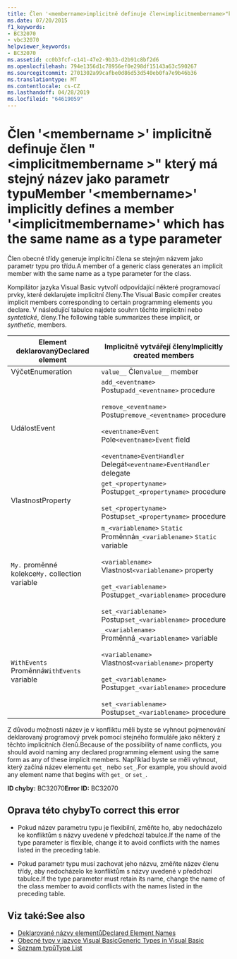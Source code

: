 ```yaml
---
title: Člen '<membername>implicitně definuje člen<implicitmembername>"který má stejný název jako parametr typu
ms.date: 07/20/2015
f1_keywords:
- BC32070
- vbc32070
helpviewer_keywords:
- BC32070
ms.assetid: cc0b3fcf-c141-47e2-9b33-d2b91c8bf2d6
ms.openlocfilehash: 794e1356d1c78956ef0e298df15143a63c590267
ms.sourcegitcommit: 2701302a99cafbe0d86d53d540eb0fa7e9b46b36
ms.translationtype: MT
ms.contentlocale: cs-CZ
ms.lasthandoff: 04/28/2019
ms.locfileid: "64619059"
---
```

# <a name="member-membername-implicitly-defines-a-member-implicitmembername-which-has-the-same-name-as-a-type-parameter"></a><span data-ttu-id="95d98-102">Člen '\<membername >' implicitně definuje člen "\<implicitmembername >" který má stejný název jako parametr typu</span><span class="sxs-lookup"><span data-stu-id="95d98-102">Member '\<membername>' implicitly defines a member '\<implicitmembername>' which has the same name as a type parameter</span></span>
<span data-ttu-id="95d98-103">Člen obecné třídy generuje implicitní člena se stejným názvem jako parametr typu pro třídu.</span><span class="sxs-lookup"><span data-stu-id="95d98-103">A member of a generic class generates an implicit member with the same name as a type parameter for the class.</span></span>  
  
 <span data-ttu-id="95d98-104">Kompilátor jazyka Visual Basic vytvoří odpovídající některé programovací prvky, které deklarujete implicitní členy.</span><span class="sxs-lookup"><span data-stu-id="95d98-104">The Visual Basic compiler creates implicit members corresponding to certain programming elements you declare.</span></span> <span data-ttu-id="95d98-105">V následující tabulce najdete souhrn těchto implicitní nebo *syntetické*, členy.</span><span class="sxs-lookup"><span data-stu-id="95d98-105">The following table summarizes these implicit, or *synthetic*, members.</span></span>  
  
|<span data-ttu-id="95d98-106">Element deklarovaný</span><span class="sxs-lookup"><span data-stu-id="95d98-106">Declared element</span></span>|<span data-ttu-id="95d98-107">Implicitně vytvářejí členy</span><span class="sxs-lookup"><span data-stu-id="95d98-107">Implicitly created members</span></span>|  
|----------------------|--------------------------------|  
|<span data-ttu-id="95d98-108">Výčet</span><span class="sxs-lookup"><span data-stu-id="95d98-108">Enumeration</span></span>|<span data-ttu-id="95d98-109">`value__` Člen</span><span class="sxs-lookup"><span data-stu-id="95d98-109">`value__` member</span></span>|  
|<span data-ttu-id="95d98-110">Událost</span><span class="sxs-lookup"><span data-stu-id="95d98-110">Event</span></span>|<span data-ttu-id="95d98-111">`add_<eventname>` Postup</span><span class="sxs-lookup"><span data-stu-id="95d98-111">`add_<eventname>` procedure</span></span><br /><br /> <span data-ttu-id="95d98-112">`remove_<eventname>` Postup</span><span class="sxs-lookup"><span data-stu-id="95d98-112">`remove_<eventname>` procedure</span></span><br /><br /> <span data-ttu-id="95d98-113">`<eventname>Event` Pole</span><span class="sxs-lookup"><span data-stu-id="95d98-113">`<eventname>Event` field</span></span><br /><br /> <span data-ttu-id="95d98-114">`<eventname>EventHandler` Delegát</span><span class="sxs-lookup"><span data-stu-id="95d98-114">`<eventname>EventHandler` delegate</span></span>|  
|<span data-ttu-id="95d98-115">Vlastnost</span><span class="sxs-lookup"><span data-stu-id="95d98-115">Property</span></span>|<span data-ttu-id="95d98-116">`get_<propertyname>` Postup</span><span class="sxs-lookup"><span data-stu-id="95d98-116">`get_<propertyname>` procedure</span></span><br /><br /> <span data-ttu-id="95d98-117">`set_<propertyname>` Postup</span><span class="sxs-lookup"><span data-stu-id="95d98-117">`set_<propertyname>` procedure</span></span>|  
|<span data-ttu-id="95d98-118">`My.` proměnné kolekce</span><span class="sxs-lookup"><span data-stu-id="95d98-118">`My.` collection variable</span></span>|<span data-ttu-id="95d98-119">`m_<variablename>` `Static` Proměnná</span><span class="sxs-lookup"><span data-stu-id="95d98-119">`m_<variablename>` `Static` variable</span></span><br /><br /> <span data-ttu-id="95d98-120">`<variablename>` Vlastnost</span><span class="sxs-lookup"><span data-stu-id="95d98-120">`<variablename>` property</span></span><br /><br /> <span data-ttu-id="95d98-121">`get_<variablename>` Postup</span><span class="sxs-lookup"><span data-stu-id="95d98-121">`get_<variablename>` procedure</span></span><br /><br /> <span data-ttu-id="95d98-122">`set_<variablename>` Postup</span><span class="sxs-lookup"><span data-stu-id="95d98-122">`set_<variablename>` procedure</span></span>|  
|<span data-ttu-id="95d98-123">`WithEvents` Proměnná</span><span class="sxs-lookup"><span data-stu-id="95d98-123">`WithEvents` variable</span></span>|<span data-ttu-id="95d98-124">`_<variablename>` Proměnná</span><span class="sxs-lookup"><span data-stu-id="95d98-124">`_<variablename>` variable</span></span><br /><br /> <span data-ttu-id="95d98-125">`<variablename>` Vlastnost</span><span class="sxs-lookup"><span data-stu-id="95d98-125">`<variablename>` property</span></span><br /><br /> <span data-ttu-id="95d98-126">`get_<variablename>` Postup</span><span class="sxs-lookup"><span data-stu-id="95d98-126">`get_<variablename>` procedure</span></span><br /><br /> <span data-ttu-id="95d98-127">`set_<variablename>` Postup</span><span class="sxs-lookup"><span data-stu-id="95d98-127">`set_<variablename>` procedure</span></span>|  
  
 <span data-ttu-id="95d98-128">Z důvodu možnosti název je v konfliktu měli byste se vyhnout pojmenování deklarovaný programový prvek pomocí stejného formuláře jako některý z těchto implicitních členů.</span><span class="sxs-lookup"><span data-stu-id="95d98-128">Because of the possibility of name conflicts, you should avoid naming any declared programming element using the same form as any of these implicit members.</span></span> <span data-ttu-id="95d98-129">Například byste se měli vyhnout, který začíná název elementu `get_` nebo `set_`.</span><span class="sxs-lookup"><span data-stu-id="95d98-129">For example, you should avoid any element name that begins with `get_` or `set_`.</span></span>  
  
 <span data-ttu-id="95d98-130">**ID chyby:** BC32070</span><span class="sxs-lookup"><span data-stu-id="95d98-130">**Error ID:** BC32070</span></span>  
  
## <a name="to-correct-this-error"></a><span data-ttu-id="95d98-131">Oprava této chyby</span><span class="sxs-lookup"><span data-stu-id="95d98-131">To correct this error</span></span>  
  
- <span data-ttu-id="95d98-132">Pokud název parametru typu je flexibilní, změňte ho, aby nedocházelo ke konfliktům s názvy uvedené v předchozí tabulce.</span><span class="sxs-lookup"><span data-stu-id="95d98-132">If the name of the type parameter is flexible, change it to avoid conflicts with the names listed in the preceding table.</span></span>  
  
- <span data-ttu-id="95d98-133">Pokud parametr typu musí zachovat jeho názvu, změňte název členu třídy, aby nedocházelo ke konfliktům s názvy uvedené v předchozí tabulce.</span><span class="sxs-lookup"><span data-stu-id="95d98-133">If the type parameter must retain its name, change the name of the class member to avoid conflicts with the names listed in the preceding table.</span></span>  
  
## <a name="see-also"></a><span data-ttu-id="95d98-134">Viz také:</span><span class="sxs-lookup"><span data-stu-id="95d98-134">See also</span></span>

- [<span data-ttu-id="95d98-135">Deklarované názvy elementů</span><span class="sxs-lookup"><span data-stu-id="95d98-135">Declared Element Names</span></span>](../../visual-basic/programming-guide/language-features/declared-elements/declared-element-names.md)
- [<span data-ttu-id="95d98-136">Obecné typy v jazyce Visual Basic</span><span class="sxs-lookup"><span data-stu-id="95d98-136">Generic Types in Visual Basic</span></span>](../../visual-basic/programming-guide/language-features/data-types/generic-types.md)
- [<span data-ttu-id="95d98-137">Seznam typů</span><span class="sxs-lookup"><span data-stu-id="95d98-137">Type List</span></span>](../../visual-basic/language-reference/statements/type-list.md)

